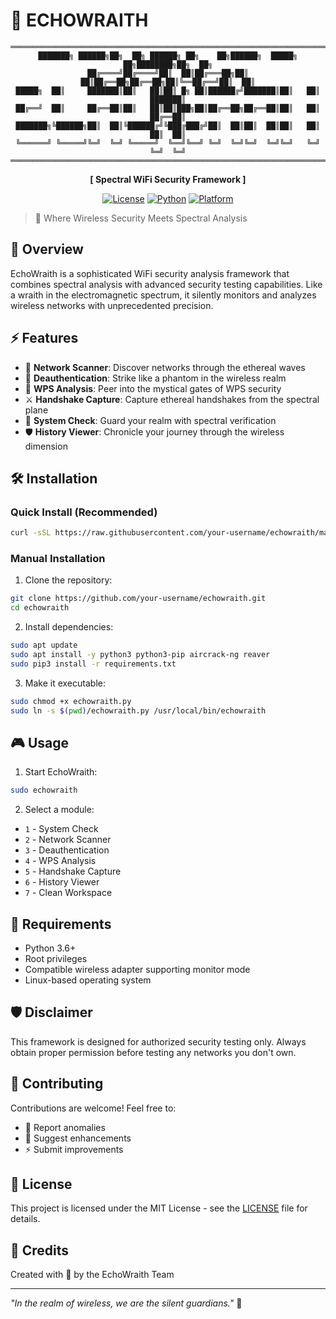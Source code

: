 # 🌊 ECHOWRAITH

<div align="center">

```
═══════════════════════════════════════════════════════════════════════════
███████╗ ██████╗██╗  ██╗ ██████╗ ██╗    ██╗██████╗  █████╗ ██╗████████╗██╗  ██╗
██╔════╝██╔════╝██║  ██║██╔═══██╗██║    ██║██╔══██╗██╔══██╗██║╚══██╔══╝██║  ██║
█████╗  ██║     ███████║██║   ██║██║ █╗ ██║██████╔╝███████║██║   ██║   ███████║
██╔══╝  ██║     ██╔══██║██║   ██║██║███╗██║██╔══██╗██╔══██║██║   ██║   ██╔══██║
███████╗╚██████╗██║  ██║╚██████╔╝╚███╔███╔╝██║  ██║██║  ██║██║   ██║   ██║  ██║
╚══════╝ ╚═════╝╚═╝  ╚═╝ ╚═════╝  ╚══╝╚══╝ ╚═╝  ╚═╝╚═╝  ╚═╝╚═╝   ╚═╝   ╚═╝  ╚═╝
═══════════════════════════════════════════════════════════════════════════
```

**[ Spectral WiFi Security Framework ]**

[![License](https://img.shields.io/badge/License-MIT-blue.svg)](LICENSE)
[![Python](https://img.shields.io/badge/Python-3.6+-green.svg)](https://www.python.org/)
[![Platform](https://img.shields.io/badge/Platform-Linux-orange.svg)](https://www.linux.org/)

</div>

> 🌊 Where Wireless Security Meets Spectral Analysis

## 🚀 Overview

EchoWraith is a sophisticated WiFi security analysis framework that combines spectral analysis with advanced security testing capabilities. Like a wraith in the electromagnetic spectrum, it silently monitors and analyzes wireless networks with unprecedented precision.

## ⚡ Features

- 🌊 **Network Scanner**: Discover networks through the ethereal waves
- 👻 **Deauthentication**: Strike like a phantom in the wireless realm
- 🔮 **WPS Analysis**: Peer into the mystical gates of WPS security
- ⚔️ **Handshake Capture**: Capture ethereal handshakes from the spectral plane
- 📡 **System Check**: Guard your realm with spectral verification
- 🛡️ **History Viewer**: Chronicle your journey through the wireless dimension

## 🛠️ Installation

### Quick Install (Recommended)
```bash
curl -sSL https://raw.githubusercontent.com/your-username/echowraith/main/install.sh | sudo bash
```

### Manual Installation
1. Clone the repository:
```bash
git clone https://github.com/your-username/echowraith.git
cd echowraith
```

2. Install dependencies:
```bash
sudo apt update
sudo apt install -y python3 python3-pip aircrack-ng reaver
sudo pip3 install -r requirements.txt
```

3. Make it executable:
```bash
sudo chmod +x echowraith.py
sudo ln -s $(pwd)/echowraith.py /usr/local/bin/echowraith
```

## 🎮 Usage

1. Start EchoWraith:
```bash
sudo echowraith
```

2. Select a module:
- `1` - System Check
- `2` - Network Scanner
- `3` - Deauthentication
- `4` - WPS Analysis
- `5` - Handshake Capture
- `6` - History Viewer
- `7` - Clean Workspace

## 🎯 Requirements

- Python 3.6+
- Root privileges
- Compatible wireless adapter supporting monitor mode
- Linux-based operating system

## 🛡️ Disclaimer

This framework is designed for authorized security testing only. Always obtain proper permission before testing any networks you don't own.

## 🤝 Contributing

Contributions are welcome! Feel free to:
- 🌊 Report anomalies
- 💫 Suggest enhancements
- ⚡ Submit improvements

## 📜 License

This project is licensed under the MIT License - see the [LICENSE](LICENSE) file for details.

## 🌟 Credits

Created with 🌊 by the EchoWraith Team

---
*"In the realm of wireless, we are the silent guardians."* 👻 